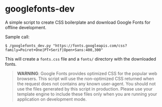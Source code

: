 # googlefonts-dev

A simple script to create CSS boilerplate and download Google Fonts for offline development.

Sample call:

    $ /googlefonts_dev.py "https://fonts.googleapis.com/css?family=Poiret+One|PT+Serif|Open+Sans:400,300"

This will create a `fonts.css` file and a `fonts/` directory with the downloaded fonts.

> **WARNING**: Google Fonts provides optimized CSS for the popular web browsers. This script will use the non-optimized CSS returned when the request does not contains any known user-agent. You should not use the files generated by this script in production. Please use your template engine to include these files only when you are running your application on development mode.
